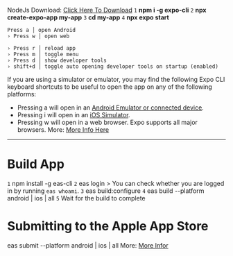 ﻿
NodeJs Download: [Click Here To Download](https://nodejs.org/download/release/v16.3.0/)
`1` **npm i -g expo-cli**
`2` **npx create-expo-app my-app**
`3` **cd my-app**
`4` **npx expo start**

    Press a │ open Android
    › Press w │ open web
    
    › Press r │ reload app
    › Press m │ toggle menu
    › Press d │ show developer tools
    › shift+d │ toggle auto opening developer tools on startup (enabled)

If you are using a simulator or emulator, you may find the following Expo CLI keyboard shortcuts to be useful to open the app on any of the following platforms:

-   Pressing  a  will open in an  [Android Emulator or connected device](https://docs.expo.dev/workflow/android-studio-emulator/).
-   Pressing  i  will open in an  [iOS Simulator](https://docs.expo.dev/workflow/ios-simulator/).
-   Pressing  w  will open in a web browser. Expo supports all major browsers.
More: [More Info Here](https://docs.expo.dev/get-started/create-a-new-app/)
---
# Build App
`1` npm install -g eas-cli
`2` eas login
	 > You can check whether you are logged in by running `eas whoami`.
`3` eas build:configure
`4` eas build --platform android | ios | all
`5` Wait for the build to complete

# Submitting to the Apple App Store
eas submit --platform android | ios | all
More: [More Infor](https://docs.expo.dev/submit/introduction/)
